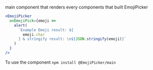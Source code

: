 main component that renders every components that built EmojiPicker

```jsx
<EmojiPicker
  onEmojiPick={emoji =>
    alert(
      `Example Emoji result: ${
        emoji.char
      } & stringify result: \n${JSON.stringify(emoji)}`
    )
  }
/>
```

To use the component `npm install @EmojiPicker/main`
